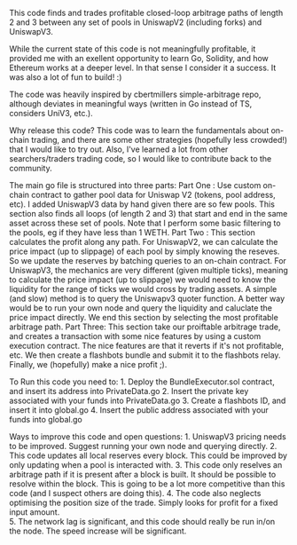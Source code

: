 
This code finds and trades profitable closed-loop arbitrage paths of length 2 and 3 between any set of pools in UniswapV2 (including forks) and UniswapV3.

While the current state of this code is not meaningfully profitable, it provided me with an exellent opportunity to learn Go, Solidity, and how Ethereum works at a deeper level. In that sense I consider it a success. It was also a lot of fun to build! :)

The code was heavily inspired by cbertmillers simple-arbitrage repo, although deviates in meaningful ways (written in Go instead of TS, considers UniV3, etc.).

Why release this code? This code was to learn the fundamentals about on-chain trading, and there are some other strategies (hopefully less crowded!) that I would like to try out. Also, I've learned a lot from other searchers/traders trading code, so I would like to contribute back to the community.

The main go file is structured into three parts:
    Part One : Use custom on-chain contract to gather pool data for Uniswap V2 (tokens, pool address, etc). I added UniswapV3 data by hand given there are so few pools.
               This section also finds all loops (of length 2 and 3) that start and end in the same asset across these set of pools.
               Note that I perform some basic filtering to the pools, eg if they have less than 1 WETH.
    Part Two : This section calculates the profit along any path.
            For UniswapV2, we can calculate the price impact (up to slippage) of each pool by simply knowing the reseves. So we update the reserves by batching queries to an on-chain contract.
            For UniswapV3, the mechanics are very different (given multiple ticks), meaning to calculate the price impact (up to slippage) we would need to know the liquidity 
                            for the range of ticks we would cross by trading assets. A simple (and slow) method is to query the Uniswapv3 quoter function.
                            A better way would be to run your own node and query the liquidity and caluclate the price impact directly.
            We end this section by selecting the most profitable arbitrage path.
    Part Three: This section take our proiftable arbitrage trade, and creates a transaction with some nice features by using a custom execution contract.
                The nice features are that it reverts if it's not profitable, etc.
                We then create a flashbots bundle and submit it to the flashbots relay.
                Finally, we (hopefully) make a nice profit ;).

To Run this code you need to:
    1. Deploy the BundleExecutor.sol contract, and insert its address into PrivateData.go
    2. Insert the private key associated with your funds into PrivateData.go
    3. Create a flashbots ID, and insert it into global.go
    4. Insert the public address associated with your funds into global.go

Ways to improve this code and open questions:
    1. UniswapV3 pricing needs to be improved. Suggest running your own node and querying directly.
    2. This code updates all local reserves every block. This could be improved by only updating when a pool is interacted with. 
    3. This code only reselves an arbitrage path if it is present after a block is built. It should be possible to resolve within the block. 
       This is going to be a lot more competitive than this code (and I suspect others are doing this).
    4. The code also neglects optimising the position size of the trade. Simply looks for profit for a fixed input amount.  
    5. The network lag is significant, and this code should really be run in/on the node. The speed increase will be significant.
